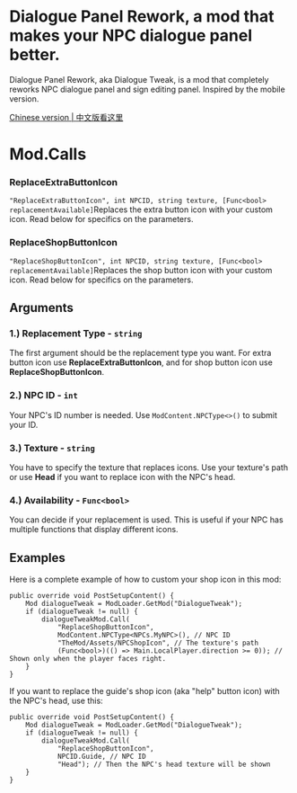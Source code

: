 # Dialogue Panel Rework, a mod that makes your NPC dialogue panel better.
Dialogue Panel Rework, aka Dialogue Tweak, is a mod that completely reworks NPC dialogue panel and sign editing panel. Inspired by the mobile version.

[Chinese version | 中文版看这里](README-zhCN.md)

# Mod.Calls
### ReplaceExtraButtonIcon
```"ReplaceExtraButtonIcon", int NPCID, string texture, [Func<bool> replacementAvailable]```Replaces the extra button icon with your custom icon. Read below for specifics on the parameters.

### ReplaceShopButtonIcon
```"ReplaceShopButtonIcon", int NPCID, string texture, [Func<bool> replacementAvailable]```Replaces the shop button icon with your custom icon. Read below for specifics on the parameters.

## Arguments
### 1.) Replacement Type - ```string```
The first argument should be the replacement type you want. For extra button icon use **ReplaceExtraButtonIcon**, and for shop button icon use **ReplaceShopButtonIcon**.

### 2.) NPC ID - ```int```
Your NPC's ID number is needed. Use ```ModContent.NPCType<>()``` to submit your ID.

### 3.) Texture - ```string```
You have to specify the texture that replaces icons. Use your texture's path or use **Head** if you want to replace icon with the NPC's head.

### 4.) Availability - ```Func<bool>```
You can decide if your replacement is used. This is useful if your NPC has multiple functions that display different icons.

## Examples
Here is a complete example of how to custom your shop icon in this mod:
```CSharp
public override void PostSetupContent() {
    Mod dialogueTweak = ModLoader.GetMod("DialogueTweak");
    if (dialogueTweak != null) {
        dialogueTweakMod.Call(
            "ReplaceShopButtonIcon",
            ModContent.NPCType<NPCs.MyNPC>(), // NPC ID
            "TheMod/Assets/NPCShopIcon", // The texture's path
            (Func<bool>)(() => Main.LocalPlayer.direction >= 0)); // Shown only when the player faces right.
    }
}
```
If you want to replace the guide's shop icon (aka "help" button icon) with the NPC's head, use this:
```CSharp
public override void PostSetupContent() {
    Mod dialogueTweak = ModLoader.GetMod("DialogueTweak");
    if (dialogueTweak != null) {
        dialogueTweakMod.Call(
            "ReplaceShopButtonIcon",
            NPCID.Guide, // NPC ID
            "Head"); // Then the NPC's head texture will be shown
    }
}
```
